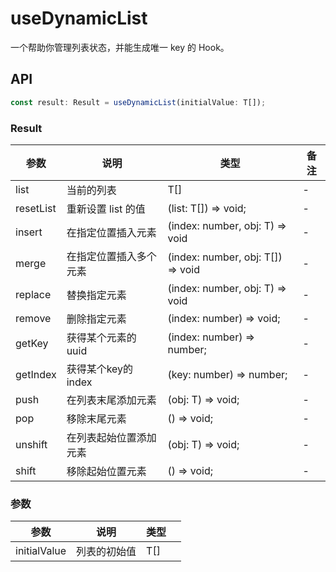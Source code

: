# useDynamicList

一个帮助你管理列表状态，并能生成唯一 key 的 Hook。

## API

```typescript
const result: Result = useDynamicList(initialValue: T[]);
```

### Result

| 参数         | 说明         | 类型                 |  备注            |
|--------------|--------------|----------------------|---------------|
| list      | 当前的列表 | T[]              | - |
| resetList  | 重新设置 list 的值     | (list: T[]) => void;          | - |
| insert        | 在指定位置插入元素 | (index: number, obj: T) => void                | - |
| merge         | 在指定位置插入多个元素 | (index: number, obj: T[]) => void | - |
| replace          | 替换指定元素         | (index: number, obj: T) => void          | - |
| remove   | 删除指定元素     | (index: number) => void;          | - |
| getKey  | 获得某个元素的 uuid     | (index: number) => number;           | - |
| getIndex  | 获得某个key的 index     | (key: number) => number;           | - |
| push  | 在列表末尾添加元素     | (obj: T) => void;          | - |
| pop  | 移除末尾元素     | () => void;          | - |
| unshift  | 在列表起始位置添加元素    | (obj: T) => void;          | - |
| shift  | 移除起始位置元素     | () => void;          | - |

### 参数

| 参数         | 说明         | 类型                 |   |
|--------------|--------------|----------------------|---|
| initialValue      | 列表的初始值 | T[]              |   |
